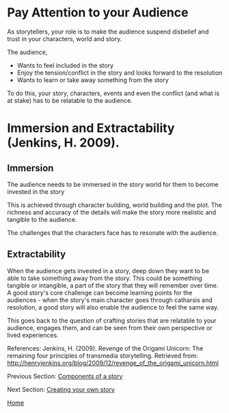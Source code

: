 # Pay Attention to your Audience

As storytellers, your role is to make the audience suspend disbelief and trust in your characters, world and story.

The audience,
- Wants to feel included in the story
- Enjoy the tension/conflict in the story and looks forward to the resolution
- Wants to learn or take away something from the story

To do this, your story, characters, events and even the conflict (and what is at stake) has to be relatable to the audience.

# Immersion and Extractability (Jenkins, H. 2009).
## Immersion 
The audience needs to be immersed in the story world for them to become invested in the story

This is achieved through character building, world building and the plot. The richness and accuracy of the details will make the story more realistic and tangible to the audience. 

The challenges that the characters face has to resonate with the audience.

## Extractability 
When the audience gets invested in a story, deep down they want to be able to take something away from the story. This could be something tangible or intangible, a part of the story that they will remember over time. A good story's core challenge can become learning points for the audiences - when the story's main character goes through catharsis and resolution, a good story will also enable the audience to feel the same way. 

This goes back to the question of crafting stories that are relatable to your audience, engages them, and can be seen from their own perspective or lived experiences.


References: Jenkins, H. (2009). Revenge of the Origami Unicorn: The remaining four principles of transmedia storytelling. Retrieved from: http://henryjenkins.org/blog/2009/12/revenge_of_the_origami_unicorn.html 


Previous Section: [Components of a story](part1.md)

Next Section: [Creating your own story](part3.md)

[Home](readme.md)
